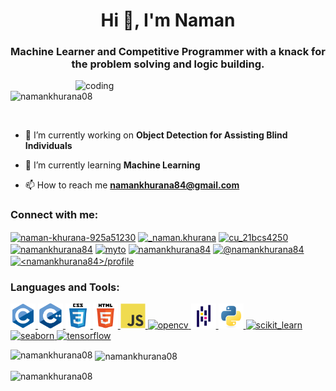 <h1 align="center">Hi 👋, I'm Naman</h1>
<h3 align="center">Machine Learner and Competitive Programmer with a knack for the problem solving and logic building.</h3>
<img align="right" width="400"  src="https://cdn.dribbble.com/users/1162077/screenshots/3848914/programmer.gif" alt="coding">
<p align="left"> <img src="https://komarev.com/ghpvc/?username=namankhurana08&label=Profile%20views&color=0e75b6&style=flat" alt="namankhurana08" /> </p>

<p align="left"> <a href="https://twitter.com/" target="blank"><img src="https://img.shields.io/twitter/follow/?logo=twitter&style=for-the-badge" alt="" /></a> </p>

- 🔭 I’m currently working on **Object Detection for Assisting Blind Individuals**

- 🌱 I’m currently learning **Machine Learning**

- 📫 How to reach me **namankhurana84@gmail.com**

<h3 align="left">Connect with me:</h3>
<p align="left">
<a href="https://linkedin.com/in/naman-khurana-925a51230" target="blank"><img align="center" src="https://raw.githubusercontent.com/rahuldkjain/github-profile-readme-generator/master/src/images/icons/Social/linked-in-alt.svg" alt="naman-khurana-925a51230" height="30" width="40" /></a>
<a href="https://instagram.com/_naman.khurana" target="blank"><img align="center" src="https://raw.githubusercontent.com/rahuldkjain/github-profile-readme-generator/master/src/images/icons/Social/instagram.svg" alt="_naman.khurana" height="30" width="40" /></a>
<a href="https://www.codechef.com/users/cu_21bcs4250" target="blank"><img align="center" src="https://cdn.jsdelivr.net/npm/simple-icons@3.1.0/icons/codechef.svg" alt="cu_21bcs4250" height="30" width="40" /></a>
<a href="https://www.hackerrank.com/namankhurana84" target="blank"><img align="center" src="https://raw.githubusercontent.com/rahuldkjain/github-profile-readme-generator/master/src/images/icons/Social/hackerrank.svg" alt="namankhurana84" height="30" width="40" /></a>
<a href="https://codeforces.com/profile/myto" target="blank"><img align="center" src="https://raw.githubusercontent.com/rahuldkjain/github-profile-readme-generator/master/src/images/icons/Social/codeforces.svg" alt="myto" height="30" width="40" /></a>
<a href="https://www.leetcode.com/namankhurana84" target="blank"><img align="center" src="https://raw.githubusercontent.com/rahuldkjain/github-profile-readme-generator/master/src/images/icons/Social/leet-code.svg" alt="namankhurana84" height="30" width="40" /></a>
<a href="https://www.hackerearth.com/@namankhurana84" target="blank"><img align="center" src="https://raw.githubusercontent.com/rahuldkjain/github-profile-readme-generator/master/src/images/icons/Social/hackerearth.svg" alt="@namankhurana84" height="30" width="40" /></a>
<a href="https://auth.geeksforgeeks.org/user/<namankhurana84>/profile" target="blank"><img align="center" src="https://raw.githubusercontent.com/rahuldkjain/github-profile-readme-generator/master/src/images/icons/Social/geeks-for-geeks.svg" alt="<namankhurana84>/profile" height="30" width="40" /></a>
</p>

<h3 align="left">Languages and Tools:</h3>
<p align="left"> <a href="https://www.cprogramming.com/" target="_blank" rel="noreferrer"> <img src="https://raw.githubusercontent.com/devicons/devicon/master/icons/c/c-original.svg" alt="c" width="40" height="40"/> </a> <a href="https://www.w3schools.com/cpp/" target="_blank" rel="noreferrer"> <img src="https://raw.githubusercontent.com/devicons/devicon/master/icons/cplusplus/cplusplus-original.svg" alt="cplusplus" width="40" height="40"/> </a> <a href="https://www.w3schools.com/css/" target="_blank" rel="noreferrer"> <img src="https://raw.githubusercontent.com/devicons/devicon/master/icons/css3/css3-original-wordmark.svg" alt="css3" width="40" height="40"/> </a> <a href="https://www.w3.org/html/" target="_blank" rel="noreferrer"> <img src="https://raw.githubusercontent.com/devicons/devicon/master/icons/html5/html5-original-wordmark.svg" alt="html5" width="40" height="40"/> </a> <a href="https://developer.mozilla.org/en-US/docs/Web/JavaScript" target="_blank" rel="noreferrer"> <img src="https://raw.githubusercontent.com/devicons/devicon/master/icons/javascript/javascript-original.svg" alt="javascript" width="40" height="40"/> </a> <a href="https://opencv.org/" target="_blank" rel="noreferrer"> <img src="https://www.vectorlogo.zone/logos/opencv/opencv-icon.svg" alt="opencv" width="40" height="40"/> </a> <a href="https://pandas.pydata.org/" target="_blank" rel="noreferrer"> <img src="https://raw.githubusercontent.com/devicons/devicon/2ae2a900d2f041da66e950e4d48052658d850630/icons/pandas/pandas-original.svg" alt="pandas" width="40" height="40"/> </a> <a href="https://www.python.org" target="_blank" rel="noreferrer"> <img src="https://raw.githubusercontent.com/devicons/devicon/master/icons/python/python-original.svg" alt="python" width="40" height="40"/> </a> <a href="https://scikit-learn.org/" target="_blank" rel="noreferrer"> <img src="https://upload.wikimedia.org/wikipedia/commons/0/05/Scikit_learn_logo_small.svg" alt="scikit_learn" width="40" height="40"/> </a> <a href="https://seaborn.pydata.org/" target="_blank" rel="noreferrer"> <img src="https://seaborn.pydata.org/_images/logo-mark-lightbg.svg" alt="seaborn" width="40" height="40"/> </a> <a href="https://www.tensorflow.org" target="_blank" rel="noreferrer"> <img src="https://www.vectorlogo.zone/logos/tensorflow/tensorflow-icon.svg" alt="tensorflow" width="40" height="40"/> </a> </p>

<p><img align="left" src="https://github-readme-stats.vercel.app/api/top-langs?username=namankhurana08&show_icons=true&locale=en&layout=compact" alt="namankhurana08" /></p>

<p>&nbsp;<img align="center" src="https://github-readme-stats.vercel.app/api?username=namankhurana08&show_icons=true&locale=en" alt="namankhurana08" /></p>

<p><img align="center" src="https://github-readme-streak-stats.herokuapp.com/?user=namankhurana08&" alt="namankhurana08" /></p>


